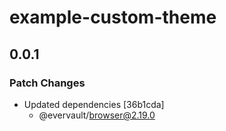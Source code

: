 # example-custom-theme

## 0.0.1

### Patch Changes

- Updated dependencies [36b1cda]
  - @evervault/browser@2.19.0

